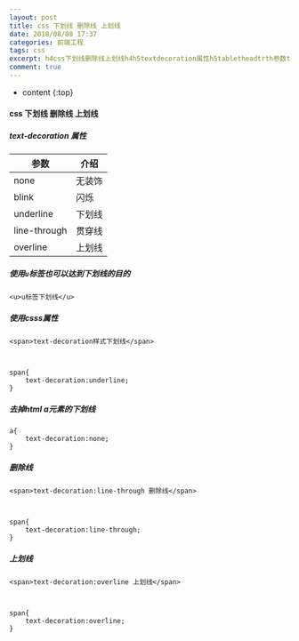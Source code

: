 ```yaml
---
layout: post
title: css 下划线 删除线 上划线
date: 2018/08/08 17:37
categories: 前端工程
tags: css
excerpt: h4css下划线删除线上划线h4h5textdecoration属性h5tabletheadtrth参数thth介绍thtrtheadtbodytrtdnonetdtd无装饰tdtrtrtdblinktdtd闪烁tdtrtrtdunderlinetdtd下划线tdtrtrtdlinethroughtdtd贯穿线tdtrtrtdoverlinetdtd上划线tdtrtbodytableh5使用cod
comment: true
---
```


* content
{:top}

#### css 下划线 删除线 上划线

##### text-decoration 属性

参数 | 介绍  
---|---  
none | 无装饰  
blink | 闪烁  
underline | 下划线  
line-through | 贯穿线  
overline | 上划线  
  
##### 使用`u`标签也可以达到下划线的目的

    
    
    <u>u标签下划线</u>
    

##### 使用csss属性

    
    
    <span>text-decoration样式下划线</span>
    
    
    
    span{
        text-decoration:underline;
    }
    

##### 去掉html a元素的下划线

    
    
    a{
        text-decoration:none;
    }
    

##### 删除线

    
    
    <span>text-decoration:line-through 删除线</span>
    
    
    
    span{
        text-decoration:line-through;
    }
    

##### 上划线

    
    
    <span>text-decoration:overline 上划线</span>
    
    
    
    span{
        text-decoration:overline;
    }
    


    